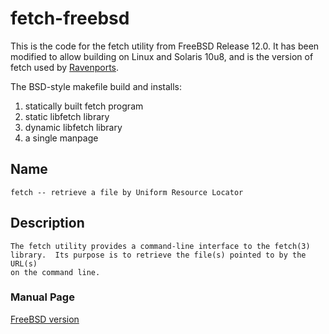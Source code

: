 # fetch-freebsd

This is the code for the fetch utility from FreeBSD Release 12.0.
It has been modified to allow building on Linux and Solaris 10u8, and is the version
of fetch used by [Ravenports](https://www.ravenports.com).

The BSD-style makefile build and installs:

  1. statically built fetch program
  1. static libfetch library
  1. dynamic libfetch library
  1. a single manpage
    
## Name

    fetch -- retrieve a file by Uniform Resource Locator

## Description

    The fetch utility provides a command-line interface to the fetch(3)
    library.  Its purpose is to retrieve the file(s) pointed to by the URL(s)
    on the command line.

### Manual Page

[FreeBSD version](https://www.freebsd.org/cgi/man.cgi?fetch(1))
